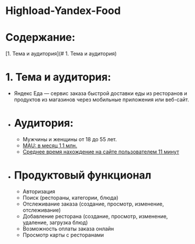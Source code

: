 # Highload-Yandex-Food

# Содержание:
[1. Тема и аудитория](# 1. Тема и аудитория)
# 1. Тема и аудитория: 
- Яндекс Еда — сервис заказа быстрой доставки еды из ресторанов и продуктов из магазинов через мобильные приложения или веб-сайт.

- # Аудитория:
  - Мужчины и женщины от 18 до 55 лет. 
  - [MAU: в месяц 1,1 млн.](https://www.similarweb.com/ru/website/eda.yandex/#ranking)
  - [Среднее время нахождение на сайте пользователем 11 минут](https://www.similarweb.com/ru/website/eda.yandex/#ranking)
- # Продуктовый функционал
  - Авторизация
  - Поиск (рестораны, категории, блюда)
  - Отслеживание заказа (создание, просмотр, изменение, отслеживание)
  - Добавление ресторана (создание, просмотр, изменение, удаление, загрузка блюд)
  - Возможность оплаты заказа онлайн
  - Просмотр карты с ресторанами
